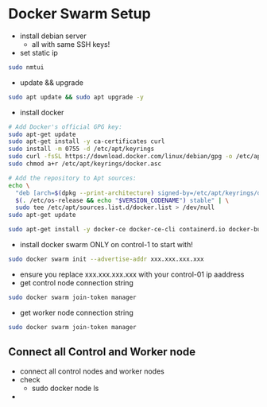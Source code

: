 # Docker Swarm Setup

- install debian server
  - all with same SSH keys!
- set static ip
```BASH
sudo nmtui
```
- update && upgrade
```BASH
sudo apt update && sudo apt upgrade -y
```
- install docker
```BASH
# Add Docker's official GPG key:
sudo apt-get update
sudo apt-get install -y ca-certificates curl
sudo install -m 0755 -d /etc/apt/keyrings
sudo curl -fsSL https://download.docker.com/linux/debian/gpg -o /etc/apt/keyrings/docker.asc
sudo chmod a+r /etc/apt/keyrings/docker.asc

# Add the repository to Apt sources:
echo \
  "deb [arch=$(dpkg --print-architecture) signed-by=/etc/apt/keyrings/docker.asc] https://download.docker.com/linux/debian \
  $(. /etc/os-release && echo "$VERSION_CODENAME") stable" | \
  sudo tee /etc/apt/sources.list.d/docker.list > /dev/null
sudo apt-get update

sudo apt-get install -y docker-ce docker-ce-cli containerd.io docker-buildx-plugin docker-compose-plugin
```
- install docker swarm ONLY on control-1 to start with!
```BASH
sudo docker swarm init --advertise-addr xxx.xxx.xxx.xxx
```
  - ensure you replace xxx.xxx.xxx.xxx with your control-01 ip aaddress
- get control node connection string
```BASH
sudo docker swarm join-token manager
```
- get worker node connection string
```BASH
sudo docker swarm join-token manager
```

## Connect all Control and Worker node
- connect all control nodes and worker nodes
- check
  - sudo docker node ls
- 
